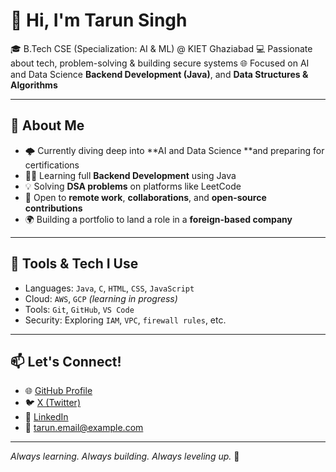 # 👋 Hi, I'm Tarun Singh

🎓 B.Tech CSE (Specialization: AI & ML) @ KIET Ghaziabad
💻 Passionate about tech, problem-solving & building secure systems
🌐 Focused on AI and Data Science **Backend Development (Java)**, and **Data Structures & Algorithms**

---

## 🚀 About Me

* 🌩️ Currently diving deep into \*\*AI and Data Science \*\*and preparing for certifications
* 👨‍💻 Learning full **Backend Development** using Java
* 💡 Solving **DSA problems** on platforms like LeetCode
* 🤝 Open to **remote work**, **collaborations**, and **open-source contributions**
* 🌍 Building a portfolio to land a role in a **foreign-based company**

---

## 🔧 Tools & Tech I Use

* Languages: `Java`, `C`, `HTML`, `CSS`, `JavaScript`
* Cloud: `AWS`, `GCP` *(learning in progress)*
* Tools: `Git`, `GitHub`, `VS Code`
* Security: Exploring `IAM`, `VPC`, `firewall rules`, etc.

---

## 📫 Let's Connect!

* 🌐 [GitHub Profile](https://github.com/TarunSingh13)
* 🐦 [X (Twitter)](https://x.com/TarunSingh198)
* 💼 [LinkedIn](https://linkedin.com/in/yourusername)
* 📩 [tarun.email@example.com](mailto:tarunsingh735466@gmail.com)

---

*Always learning. Always building. Always leveling up.* 🚀
